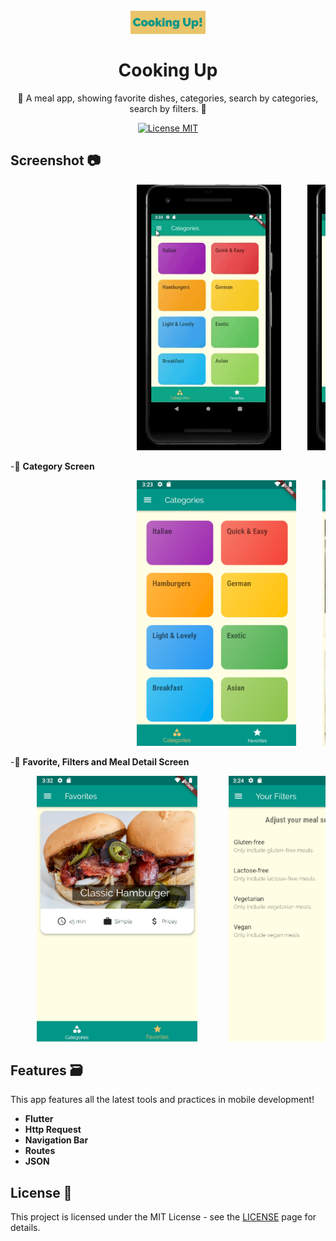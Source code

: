 <h1 align="center">
<br>
  <img src="readme/logo.png" alt="Cooking Up" width="120">
<br>
<br>
Cooking Up
</h1>

<p align="center">📲 A meal app, showing favorite dishes, categories, search by categories, search by filters. 📲</p>

<p align="center">
  <a href="https://opensource.org/licenses/MIT">
    <img src="https://img.shields.io/badge/License-MIT-blue.svg" alt="License MIT">
  </a>
</p>

## Screenshot 📷

<pre>
                        <img src="readme/cooking_up.gif" alt="Cooking Up App" height="425">     <img src="readme/cooking_up2.gif" alt="Cooking Up App" height="425">
</pre>

-📌 **Category Screen**
<pre>
                        <img src="readme/categories_screen.png" alt="Category Screen" height="425">     <img src="readme/category_result.png" alt="Category Screen Result" height="425">
</pre>

-📌 **Favorite, Filters and Meal Detail Screen**
<pre>
     <img src="readme/favorite_screen.png" alt="Favorite Screen" height="425">      <img src="readme/filter_screen.png" alt="Filter Screen" height="425">      <img src="readme/meal_detail_screen.png" alt="Meal Detail Screen" height="425">
</pre>


## Features 🗃️
This app features all the latest tools and practices in mobile development!

- **Flutter** 
- **Http Request**
- **Navigation Bar** 
- **Routes**
- **JSON**

## License 📃

This project is licensed under the MIT License - see the [LICENSE](https://opensource.org/licenses/MIT) page for details.
